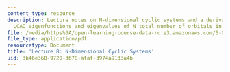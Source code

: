```yaml
---
content_type: resource
description: Lecture notes on N-dimensional cyclic systems and a derivation of the
  LCAO eigenfunctions and eigenvalues of N total number of orbitals in a cyclic arrangement.
file: /media/https%3A/open-learning-course-data-rc.s3.amazonaws.com/5-04-principles-of-inorganic-chemistry-ii-fall-2008/3b46e36097203678afaf3974a9133a4b_Lecture_8.pdf
file_type: application/pdf
resourcetype: Document
title: 'Lecture 8: N-Dimensional Cyclic Systems'
uid: 3b46e360-9720-3678-afaf-3974a9133a4b
---
```


